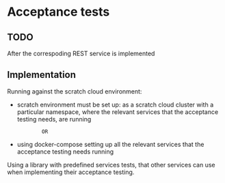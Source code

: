# Acceptance tests

## TODO

After the correspoding REST service is implemented

## Implementation

Running against the scratch cloud environment:
  - scratch environment must be set up:
        as a scratch cloud cluster with a particular namespace, where the relevant services that the acceptance testing needs, are running

                OR

  - using docker-compose setting up all the relevant services that the acceptance testing needs running
        
Using a library with predefined services tests, that other services can use when implementing their acceptance testing.